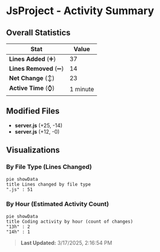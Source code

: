 # JsProject - Activity Summary 

## Overall Statistics

| Stat                   | Value                                                             |
| ---------------------- | ----------------------------------------------------------------- |
| **Lines Added** (➕)   | 37                                          |
| **Lines Removed** (➖) | 14                                        |
| **Net Change** (↕)    | 23                |
| **Active Time** (⌚)   | 1 minute |


## Modified Files
- **server.js** (+25, -14)
- **server.js** (+12, -0)

## Visualizations

### By File Type (Lines Changed)

```mermaid
pie showData
title Lines changed by file type
".js" : 51
```

### By Hour (Estimated Activity Count)

```mermaid
pie showData
title Coding activity by hour (count of changes)
"13h" : 2
"14h" : 1
```


> **Last Updated:** 3/17/2025, 2:16:54 PM